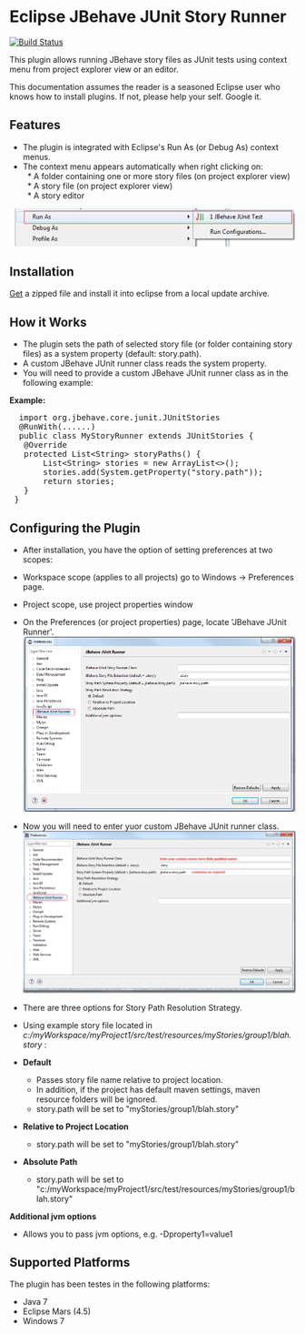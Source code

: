 # Eclipse JBehave JUnit Story Runner #

[![Build Status](https://travis-ci.org/obeimnet/tech.idehub.eclipse.jbehave.svg?branch=master)](https://travis-ci.org/obeimnet/tech.idehub.eclipse.jbehave)

This plugin allows running JBehave story files as JUnit tests using context menu from project explorer view or an editor.

This documentation assumes the reader is a seasoned Eclipse user who knows how to install plugins.
If not, please help your self. Google it.

## Features ##

- The plugin is integrated with Eclipse's Run As (or Debug As) context menus.
- The context menu appears automatically when right clicking on: <br/>
&nbsp; * A folder containing one or more story files (on project explorer view) <br/>
&nbsp; * A story file (on project explorer view)<br/>
&nbsp; * A story editor

![](docs/images/run-from-context.png)

##  Installation ##
[Get](https://github.com/obeimnet/releases/blob/master/tech.idehub.eclipse.jbehave.update-site-1.0.0.RC2.zip?raw=true) a zipped file and install it into eclipse from a local update archive.

## How it Works ##

- The plugin sets the path of selected story file (or folder containing story files) as a system property (default: story.path).
- A custom JBehave JUnit runner class reads the system property.
- You will need to provide a custom JBehave JUnit runner class as in the following example:

**Example:**
<pre>
  import org.jbehave.core.junit.JUnitStories
  @RunWith(......)
  public class MyStoryRunner extends JUnitStories {
   @Override
   protected List&lt;String&gt; storyPaths() {
	   List&lt;String&gt; stories = new ArrayList&lt;&gt;();
       stories.add(System.getProperty("story.path"));
       return stories;
   }
 }
</pre>

## Configuring the Plugin ##

- After installation, you have the option of setting preferences at two scopes:
- Workspace scope (applies to all projects) go to Windows -> Preferences page.
- Project scope, use project properties window

- On the Preferences (or project properties) page, locate 'JBehave JUnit Runner'.
![](docs/images/jbehave-junit-run-debug-configuration.png)
- Now you will need to enter yuor custom JBehave JUnit runner class.
![](docs/images/jbehave-junit-run-debug-configuration-2.png)

- There are three options for Story Path Resolution Strategy.
- Using example story file  located in *c:/myWorkspace/myProject1/src/test/resources/myStories/group1/blah.story* :
- **Default**
  - Passes story file name relative to project location.
  - In addition, if the project has default maven settings, maven resource folders will be ignored.
  -  story.path will be set to "myStories/group1/blah.story"
- **Relative to Project Location**
   - story.path will be set to "myStories/group1/blah.story"
- **Absolute Path**
   -  story.path will be set to "c:/myWorkspace/myProject1/src/test/resources/myStories/group1/blah.story"

**Additional jvm options**
- Allows you to pass jvm options, e.g. -Dproperty1=value1

## Supported Platforms ##

The plugin has been testes in the following platforms:

- Java 7
- Eclipse Mars (4.5)
- Windows 7
